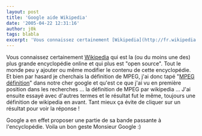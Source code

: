 ```yaml
---
layout: post
title: 'Google aide Wikipedia'
date: '2005-04-22 12:31:16'
author: j0k
tags: blabla
excerpt: 'Vous connaissez certainement [Wikipedia](http://fr.wikipedia.org/wiki/Accueil) qui est la (ou du moins une des) plus grande encyclopédie online et qui plus est "open source". Tout le monde peu y ajouter ou même modifier le contenu de cette encyclopédie.   )   Et bien par hasard je cherchais la définition de MPEG, j''ai donc tapé "[MPEG      ...'
---
```


Vous connaissez certainement [Wikipedia](http://fr.wikipedia.org/wiki/Accueil) qui est la (ou du moins une des) plus grande encyclopédie online et qui plus est "open source". Tout le monde peu y ajouter ou même modifier le contenu de cette encyclopédie.      Et bien par hasard je cherchais la définition de MPEG, j'ai donc tapé "[MPEG définition](http://www.google.fr/search?hl=fr&c2coff=1&client=firefox-a&rls=org.mozilla%3Afr%3Aofficial&q=MPEG+definition&btnG=Rechercher&meta=)" dans notre cher google et qu'est ce que j'ai vu en première position dans les recherches ... la définition de MPEG par wikipedia ... J'ai ensuite essayé avec d'autres termes et le résultat fut le même, toujours une définition de wikipedia en avant. Tant mieux ça évite de cliquer sur un résultat pour voir la réponse !

Google a en effet proposer une partie de sa bande passante à l'encyclopédie.   Voila un bon geste Monsieur Google :)
